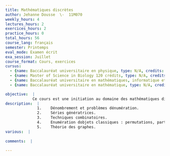 ```yaml
---
title: Mathématiques discrètes
author: Jehanne Dousse  \-  11M070
weekly_hours: 4
lectures_hours: 2
exercices_hours: 2
practice_hours: 0
total_hours: 56
course_lang: français
semester: Printemps
eval_mode: Examen écrit
exa_session: Juillet
course_format: Cours, exercices
cursus:
  - {name: Baccalauréat universitaire en physique, type: N/A, credits: 6}
  - {name: Master of Science in Biology 120 crédits, type: N/A, credits: 6}
  - {name: Baccalauréat universitaire en mathématiques, informatique et sciences numériques, type: N/A, credits: 4}
  - {name: Baccalauréat universitaire en mathématique, type: N/A, credits: 6}

objective:  |
            Ce cours est une initiation au domaine des mathématiques discrètes. Il a pour but de familiariser les étudiants avec les techniques basiques de dénombrement et dénumération, et de les mettre en pratique sur des objets classiques de la combinatoire.
description:  |
              1.	Dénombrement et problèmes dénumération.
              2.	Séries génératrices.
              3.	Techniques combinatoires.
              4.	Enumération dobjets classiques : permutations, partitions, 					arbres.
              5.	Théorie des graphes.
various:  |
          
comments:  |
           
---
```

